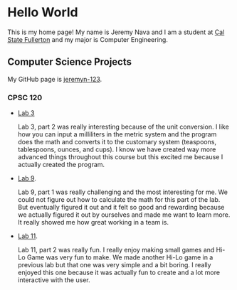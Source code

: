 # Hello World

This is my home page! My name is Jeremy Nava and I am a student at [Cal State Fullerton](http://www.fullerton.edu/) and my major is Computer Engineering.

## Computer Science Projects

My GitHub page is [jeremyn-123](http://github.com/jeremyn-123).

### CPSC 120

* [Lab 3](https://github.com/cpsc-pilot-fall-2022/cpsc-120-lab-03-jeremyn-123)

    Lab 3, part 2 was really interesting because of the unit conversion. I like how you can input a milliliters in the metric system and the program does the math and converts it to the customary system (teaspoons, tablespoons, ounces, and cups). I know we have created way more advanced things throughout this course but this excited me because I actually created the program.

* [Lab 9](https://github.com/cpsc-pilot-fall-2022/cpsc-120-lab-09-daniel_and_jason_jeremy).

    Lab 9, part 1 was really challenging and the most interesting for me. We could not figure out how to calculate the math for this part of the lab. But eventually figured it out and it felt so good and rewarding because we actually figured it out by ourselves and made me want to learn more. It really showed me how great working in a team is.

* [Lab 11](https://github.com/cpsc-pilot-fall-2022/cpsc-120-lab-11-matthew-and-jaremy).

    Lab 11, part 2 was really fun. I really enjoy making small games and Hi-Lo Game was very fun to make. We made another Hi-Lo game in a previous lab but that one was very simple and a bit boring. I really enjoyed this one because it was actually fun to create and a lot more interactive with the user.

